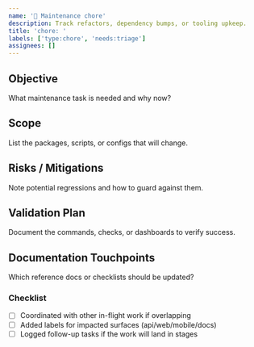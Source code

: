 ```yaml
---
name: '🧹 Maintenance chore'
description: Track refactors, dependency bumps, or tooling upkeep.
title: 'chore: '
labels: ['type:chore', 'needs:triage']
assignees: []
---
```


## Objective

What maintenance task is needed and why now?

## Scope

List the packages, scripts, or configs that will change.

## Risks / Mitigations

Note potential regressions and how to guard against them.

## Validation Plan

Document the commands, checks, or dashboards to verify success.

## Documentation Touchpoints

Which reference docs or checklists should be updated?

### Checklist

- [ ] Coordinated with other in-flight work if overlapping
- [ ] Added labels for impacted surfaces (api/web/mobile/docs)
- [ ] Logged follow-up tasks if the work will land in stages
